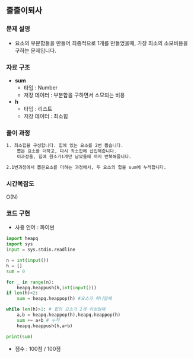 ## 줄줄이퇴사

### 문제 설명

- 요소의 부분합들을 만들어 최종적으로 1개를 만들었을때, 가장 최소의 소모비용을 구하는 문제입니다.

### 자료 구조

- **sum**
  - 타입 : Number
  - 저장 데이터 : 부분합을 구하면서 소모되는 비용
- **h**
  - 타입 : 리스트
  - 저장 데이터 : 최소힙

### 풀이 과정 

```txt
1. 최소힙을 구성합니다. 힙에 있는 요소를 2번 뽑습니다.
	뽑은 요소를 더하고, 다시 최소힙에 삽입해줍니다. 
	이과정을, 힙에 원소가1개만 남았을때 까지 반복해줍니다.

2.1번과정에서 뽑은요소를 더하는 과정에서, 두 요소의 합을 sum에 누적합니다.
```



### 시간복잡도

O(N)



### 코드 구현

- 사용 언어 : 파이썬

```python
import heapq
import sys
input = sys.stdin.readline

n = int(input())
h = []
sum = 0

for _ in range(n):
	heapq.heappush(h,int(input()))
if len(h)<2:
	sum = heapq.heappop(h) #요소가 하나일때

while len(h)>1: # 힙의 요소가 2개 이상일때
	a,b = heapq.heappop(h),heapq.heappop(h)
	sum += a+b # 누적
	heapq.heappush(h,a+b)

print(sum)
```

- 점수 : 100점 / 100점